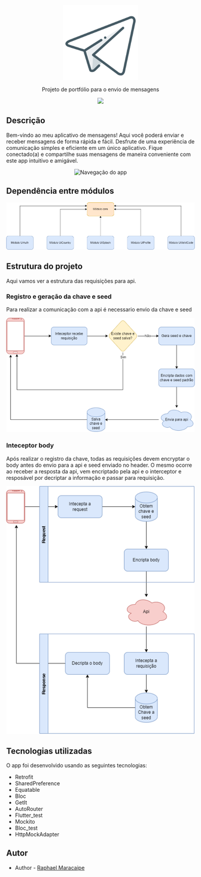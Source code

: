 <p align="center">  
  <img src="./docs/img/icon_app.png" width="200" alt="Portfolio - Logo" />  
</p>  
<p align="center">Projeto de portfólio para o envio de mensagens</p>  

  <p align="center">
 <img src="https://img.shields.io/badge/Flutter-02569B.svg?style=for-the-badge&logo=Flutter&logoColor=white" />
 </p>


## Descrição
Bem-vindo ao meu aplicativo de mensagens! Aqui você poderá enviar e receber mensagens de forma rápida e fácil. Desfrute de uma experiência de comunicação simples e eficiente em um único aplicativo. Fique conectado(a) e compartilhe suas mensagens de maneira conveniente com este app intuitivo e amigável.
<p align="center">  
  <img src="./docs/img/navigation_1.0.0.gif" width="350" alt="Navegação do app" />  
</p> 

## Dependência entre módulos
<p align="center">  
  <img src="./docs/img/modules.png" width="600" alt="Portfolio - Flutter - Modules" />  
</p>  

## Estrutura do projeto
Aqui vamos ver a estrutura das requisições para api.

### Registro e geração da chave e seed
Para realizar a comunicação com a api é necessario envio da chave e seed

<p align="center">  
  <img src="./docs/img/register_saved_key_seed.png" width="600" alt="Registro e geração da chave e seed" />  
</p>  

### Inteceptor body
Após realizar o registro da chave, todas as requisições devem encryptar o body antes do envio para a api e seed enviado no header. O mesmo ocorre ao receber a resposta da api, vem encriptado pela api e o interceptor e resposável por decriptar a informação e passar para requisição.

<p align="center">  
  <img src="./docs/img/inteceptor_body.png" width="600" alt="Inteceptor body" />  
</p>  

## Tecnologias utilizadas
O app foi desenvolvido usando as seguintes tecnologias:
- Retrofit
- SharedPreference
- Equatable
- Bloc
- GetIt
- AutoRouter
- Flutter_test
- Mockito
- Bloc_test
- HttpMockAdapter

## Autor
- Author - [Raphael Maracaipe](https://www.linkedin.com/in/raphaelmaracaipe)
